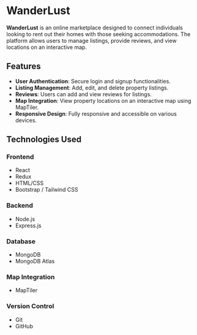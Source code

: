 # WanderLust

**WanderLust** is an online marketplace designed to connect individuals looking to rent out their homes with those seeking accommodations. The platform allows users to manage listings, provide reviews, and view locations on an interactive map.

## Features

- **User Authentication**: Secure login and signup functionalities.
- **Listing Management**: Add, edit, and delete property listings.
- **Reviews**: Users can add and view reviews for listings.
- **Map Integration**: View property locations on an interactive map using MapTiler.
- **Responsive Design**: Fully responsive and accessible on various devices.

## Technologies Used

### Frontend

- React
- Redux
- HTML/CSS
- Bootstrap / Tailwind CSS

### Backend

- Node.js
- Express.js

### Database

- MongoDB
- MongoDB Atlas

### Map Integration

- MapTiler

### Version Control

- Git
- GitHub
